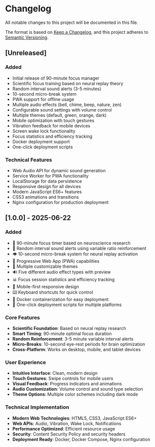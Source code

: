 # Changelog

All notable changes to this project will be documented in this file.

The format is based on [Keep a Changelog](https://keepachangelog.com/en/1.0.0/),
and this project adheres to [Semantic Versioning](https://semver.org/spec/v2.0.0.html).

## [Unreleased]

### Added
- Initial release of 90-minute focus manager
- Scientific focus training based on neural replay theory
- Random interval sound alerts (3-5 minutes)
- 10-second micro-break system
- PWA support for offline usage
- Multiple audio effects (bell, chime, beep, nature, zen)
- Configurable sound settings with volume control
- Multiple themes (default, green, orange, dark)
- Mobile optimization with touch gestures
- Vibration feedback for mobile devices
- Screen wake lock functionality
- Focus statistics and efficiency tracking
- Docker deployment support
- One-click deployment scripts

### Technical Features
- Web Audio API for dynamic sound generation
- Service Worker for PWA functionality
- LocalStorage for data persistence
- Responsive design for all devices
- Modern JavaScript ES6+ features
- CSS3 animations and transitions
- Nginx configuration for production deployment

## [1.0.0] - 2025-06-22

### Added
- 🧠 90-minute focus timer based on neuroscience research
- 🔔 Random interval sound alerts using variable ratio reinforcement
- 👁️ 10-second micro-break system for neural replay activation
- 📱 Progressive Web App (PWA) capabilities
- 🎨 Multiple customizable themes
- 🔊 Five different audio effect types with preview
- 📊 Focus session statistics and efficiency tracking
- 📲 Mobile-first responsive design
- ⌨️ Keyboard shortcuts for quick control
- 🐳 Docker containerization for easy deployment
- 🚀 One-click deployment scripts for multiple platforms

### Core Features
- **Scientific Foundation**: Based on neural replay research
- **Smart Timing**: 90-minute optimal focus duration
- **Random Reinforcement**: 3-5 minute variable interval alerts
- **Micro-Breaks**: 10-second eye-rest periods for brain optimization
- **Cross-Platform**: Works on desktop, mobile, and tablet devices

### User Experience
- **Intuitive Interface**: Clean, modern design
- **Touch Gestures**: Swipe controls for mobile users
- **Visual Feedback**: Progress indicators and animations
- **Audio Customization**: Volume control and sound type selection
- **Theme Options**: Multiple color schemes including dark mode

### Technical Implementation
- **Modern Web Technologies**: HTML5, CSS3, JavaScript ES6+
- **Web APIs**: Audio, Vibration, Wake Lock, Notifications
- **Performance Optimized**: Efficient resource usage
- **Security**: Content Security Policy and security headers
- **Deployment Ready**: Docker, Docker Compose, Nginx configuration
